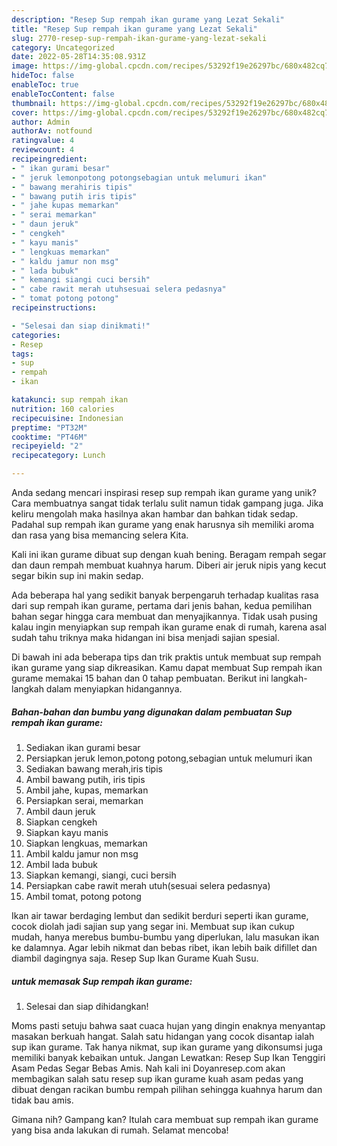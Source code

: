 ```yaml
---
description: "Resep Sup rempah ikan gurame yang Lezat Sekali"
title: "Resep Sup rempah ikan gurame yang Lezat Sekali"
slug: 2770-resep-sup-rempah-ikan-gurame-yang-lezat-sekali
category: Uncategorized
date: 2022-05-28T14:35:08.931Z
image: https://img-global.cpcdn.com/recipes/53292f19e26297bc/680x482cq70/sup-rempah-ikan-gurame-foto-resep-utama.jpg
hideToc: false
enableToc: true
enableTocContent: false
thumbnail: https://img-global.cpcdn.com/recipes/53292f19e26297bc/680x482cq70/sup-rempah-ikan-gurame-foto-resep-utama.jpg
cover: https://img-global.cpcdn.com/recipes/53292f19e26297bc/680x482cq70/sup-rempah-ikan-gurame-foto-resep-utama.jpg
author: Admin
authorAv: notfound
ratingvalue: 4
reviewcount: 4
recipeingredient:
- " ikan gurami besar"
- " jeruk lemonpotong potongsebagian untuk melumuri ikan"
- " bawang merahiris tipis"
- " bawang putih iris tipis"
- " jahe kupas memarkan"
- " serai memarkan"
- " daun jeruk"
- " cengkeh"
- " kayu manis"
- " lengkuas memarkan"
- " kaldu jamur non msg"
- " lada bubuk"
- " kemangi siangi cuci bersih"
- " cabe rawit merah utuhsesuai selera pedasnya"
- " tomat potong potong"
recipeinstructions:

- "Selesai dan siap dinikmati!"
categories:
- Resep
tags:
- sup
- rempah
- ikan

katakunci: sup rempah ikan 
nutrition: 160 calories
recipecuisine: Indonesian
preptime: "PT32M"
cooktime: "PT46M"
recipeyield: "2"
recipecategory: Lunch

---
```





Anda sedang mencari inspirasi resep sup rempah ikan gurame yang unik? Cara membuatnya sangat tidak terlalu sulit namun tidak gampang juga. Jika keliru mengolah maka hasilnya akan hambar dan bahkan tidak sedap. Padahal sup rempah ikan gurame yang enak harusnya sih memiliki aroma dan rasa yang bisa memancing selera Kita.





Kali ini ikan gurame dibuat sup dengan kuah bening. Beragam rempah segar dan daun rempah membuat kuahnya harum. Diberi air jeruk nipis yang kecut segar bikin sup ini makin sedap.

Ada beberapa hal yang sedikit banyak berpengaruh terhadap kualitas rasa dari sup rempah ikan gurame, pertama dari jenis bahan, kedua pemilihan bahan segar hingga cara membuat dan menyajikannya. Tidak usah pusing kalau ingin menyiapkan sup rempah ikan gurame enak di rumah, karena asal sudah tahu triknya maka hidangan ini bisa menjadi sajian spesial.






Di bawah ini ada beberapa tips dan trik praktis untuk membuat sup rempah ikan gurame yang siap dikreasikan. Kamu dapat membuat Sup rempah ikan gurame memakai 15 bahan dan 0 tahap pembuatan. Berikut ini langkah-langkah dalam menyiapkan hidangannya.

<!--inarticleads1-->

##### Bahan-bahan dan bumbu yang digunakan dalam pembuatan Sup rempah ikan gurame:

1. Sediakan  ikan gurami besar
1. Persiapkan  jeruk lemon,potong potong,sebagian untuk melumuri ikan
1. Sediakan  bawang merah,iris tipis
1. Ambil  bawang putih, iris tipis
1. Ambil  jahe, kupas, memarkan
1. Persiapkan  serai, memarkan
1. Ambil  daun jeruk
1. Siapkan  cengkeh
1. Siapkan  kayu manis
1. Siapkan  lengkuas, memarkan
1. Ambil  kaldu jamur non msg
1. Ambil  lada bubuk
1. Siapkan  kemangi, siangi, cuci bersih
1. Persiapkan  cabe rawit merah utuh(sesuai selera pedasnya)
1. Ambil  tomat, potong potong


Ikan air tawar berdaging lembut dan sedikit berduri seperti ikan gurame, cocok diolah jadi sajian sup yang segar ini. Membuat sup ikan cukup mudah, hanya merebus bumbu-bumbu yang diperlukan, lalu masukan ikan ke dalamnya. Agar lebih nikmat dan bebas ribet, ikan lebih baik difillet dan diambil dagingnya saja. Resep Sup Ikan Gurame Kuah Susu. 

<!--inarticleads2-->

#####  untuk memasak Sup rempah ikan gurame:


1. Selesai dan siap dihidangkan!

Moms pasti setuju bahwa saat cuaca hujan yang dingin enaknya menyantap masakan berkuah hangat. Salah satu hidangan yang cocok disantap ialah sup ikan gurame. Tak hanya nikmat, sup ikan gurame yang dikonsumsi juga memiliki banyak kebaikan untuk. Jangan Lewatkan: Resep Sup Ikan Tenggiri Asam Pedas Segar Bebas Amis. Nah kali ini Doyanresep.com akan membagikan salah satu resep sup ikan gurame kuah asam pedas yang dibuat dengan racikan bumbu rempah pilihan sehingga kuahnya harum dan tidak bau amis. 

Gimana nih? Gampang kan? Itulah cara membuat sup rempah ikan gurame yang bisa anda lakukan di rumah. Selamat mencoba!
